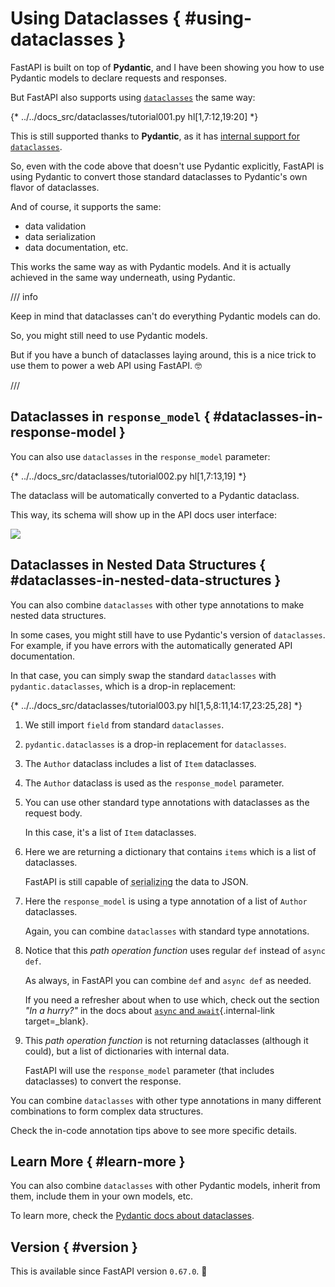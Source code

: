 # Using Dataclasses { #using-dataclasses }

FastAPI is built on top of **Pydantic**, and I have been showing you how to use Pydantic models to declare requests and responses.

But FastAPI also supports using <a href="https://docs.python.org/3/library/dataclasses.html" class="external-link" target="_blank">`dataclasses`</a> the same way:

{* ../../docs_src/dataclasses/tutorial001.py hl[1,7:12,19:20] *}

This is still supported thanks to **Pydantic**, as it has <a href="https://docs.pydantic.dev/latest/concepts/dataclasses/#use-of-stdlib-dataclasses-with-basemodel" class="external-link" target="_blank">internal support for `dataclasses`</a>.

So, even with the code above that doesn't use Pydantic explicitly, FastAPI is using Pydantic to convert those standard dataclasses to Pydantic's own flavor of dataclasses.

And of course, it supports the same:

* data validation
* data serialization
* data documentation, etc.

This works the same way as with Pydantic models. And it is actually achieved in the same way underneath, using Pydantic.

/// info

Keep in mind that dataclasses can't do everything Pydantic models can do.

So, you might still need to use Pydantic models.

But if you have a bunch of dataclasses laying around, this is a nice trick to use them to power a web API using FastAPI. 🤓

///

## Dataclasses in `response_model` { #dataclasses-in-response-model }

You can also use `dataclasses` in the `response_model` parameter:

{* ../../docs_src/dataclasses/tutorial002.py hl[1,7:13,19] *}

The dataclass will be automatically converted to a Pydantic dataclass.

This way, its schema will show up in the API docs user interface:

<img src="/img/tutorial/dataclasses/image01.png">

## Dataclasses in Nested Data Structures { #dataclasses-in-nested-data-structures }

You can also combine `dataclasses` with other type annotations to make nested data structures.

In some cases, you might still have to use Pydantic's version of `dataclasses`. For example, if you have errors with the automatically generated API documentation.

In that case, you can simply swap the standard `dataclasses` with `pydantic.dataclasses`, which is a drop-in replacement:

{* ../../docs_src/dataclasses/tutorial003.py hl[1,5,8:11,14:17,23:25,28] *}

1. We still import `field` from standard `dataclasses`.

2. `pydantic.dataclasses` is a drop-in replacement for `dataclasses`.

3. The `Author` dataclass includes a list of `Item` dataclasses.

4. The `Author` dataclass is used as the `response_model` parameter.

5. You can use other standard type annotations with dataclasses as the request body.

    In this case, it's a list of `Item` dataclasses.

6. Here we are returning a dictionary that contains `items` which is a list of dataclasses.

    FastAPI is still capable of <abbr title="converting the data to a format that can be transmitted">serializing</abbr> the data to JSON.

7. Here the `response_model` is using a type annotation of a list of `Author` dataclasses.

    Again, you can combine `dataclasses` with standard type annotations.

8. Notice that this *path operation function* uses regular `def` instead of `async def`.

    As always, in FastAPI you can combine `def` and `async def` as needed.

    If you need a refresher about when to use which, check out the section _"In a hurry?"_ in the docs about [`async` and `await`](../async.md#in-a-hurry){.internal-link target=_blank}.

9. This *path operation function* is not returning dataclasses (although it could), but a list of dictionaries with internal data.

    FastAPI will use the `response_model` parameter (that includes dataclasses) to convert the response.

You can combine `dataclasses` with other type annotations in many different combinations to form complex data structures.

Check the in-code annotation tips above to see more specific details.

## Learn More { #learn-more }

You can also combine `dataclasses` with other Pydantic models, inherit from them, include them in your own models, etc.

To learn more, check the <a href="https://docs.pydantic.dev/latest/concepts/dataclasses/" class="external-link" target="_blank">Pydantic docs about dataclasses</a>.

## Version { #version }

This is available since FastAPI version `0.67.0`. 🔖

